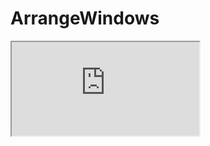 # ArrangeWindows
<iframe src="https://github.com/avrhama/ArrangeWindows/blob/master/ArrangeWindowsTutorial.pdf"></iframe>
